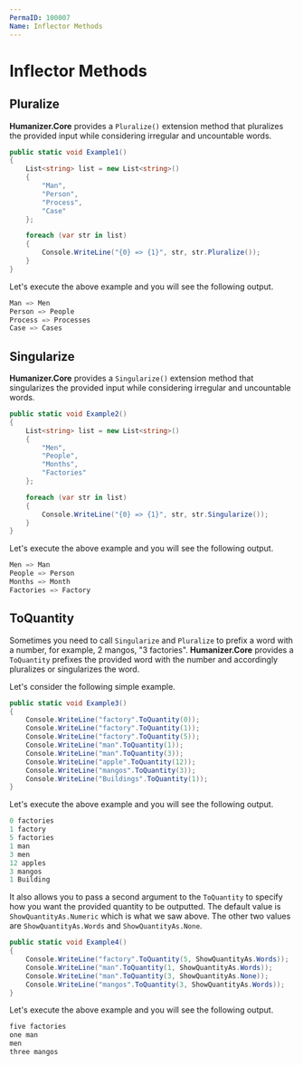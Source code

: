 ```yaml
---
PermaID: 100007
Name: Inflector Methods
---
```


# Inflector Methods

## Pluralize

**Humanizer.Core** provides a `Pluralize()` extension method that pluralizes the provided input while considering irregular and uncountable words. 

```csharp
public static void Example1()
{
    List<string> list = new List<string>()
    {
        "Man",
        "Person",
        "Process",
        "Case"
    };

    foreach (var str in list)
    {
        Console.WriteLine("{0} => {1}", str, str.Pluralize());
    }
}
```

Let's execute the above example and you will see the following output.

```csharp
Man => Men
Person => People
Process => Processes
Case => Cases
```

## Singularize

**Humanizer.Core** provides a `Singularize()` extension method that singularizes the provided input while considering irregular and uncountable words.

```csharp
public static void Example2()
{
    List<string> list = new List<string>()
    {
        "Men",
        "People",
        "Months",
        "Factories"
    };

    foreach (var str in list)
    {
        Console.WriteLine("{0} => {1}", str, str.Singularize());
    }
}
```

Let's execute the above example and you will see the following output.

```csharp
Men => Man
People => Person
Months => Month
Factories => Factory
```

## ToQuantity

Sometimes you need to call `Singularize` and `Pluralize` to prefix a word with a number, for example, 2 mangos, "3 factories". **Humanizer.Core** provides a `ToQuantity` prefixes the provided word with the number and accordingly pluralizes or singularizes the word.

Let's consider the following simple example.

```csharp
public static void Example3()
{
    Console.WriteLine("factory".ToQuantity(0));
    Console.WriteLine("factory".ToQuantity(1));
    Console.WriteLine("factory".ToQuantity(5));
    Console.WriteLine("man".ToQuantity(1));
    Console.WriteLine("man".ToQuantity(3));
    Console.WriteLine("apple".ToQuantity(12));
    Console.WriteLine("mangos".ToQuantity(3));
    Console.WriteLine("Buildings".ToQuantity(1));
}
```

Let's execute the above example and you will see the following output.

```csharp
0 factories
1 factory
5 factories
1 man
3 men
12 apples
3 mangos
1 Building
```

It also allows you to pass a second argument to the `ToQuantity` to specify how you want the provided quantity to be outputted. The default value is `ShowQuantityAs.Numeric` which is what we saw above. The other two values are `ShowQuantityAs.Words` and `ShowQuantityAs.None`.

```csharp
public static void Example4()
{
    Console.WriteLine("factory".ToQuantity(5, ShowQuantityAs.Words));
    Console.WriteLine("man".ToQuantity(1, ShowQuantityAs.Words));
    Console.WriteLine("man".ToQuantity(3, ShowQuantityAs.None));
    Console.WriteLine("mangos".ToQuantity(3, ShowQuantityAs.Words));
}
```


Let's execute the above example and you will see the following output.

```csharp
five factories
one man
men
three mangos
```
